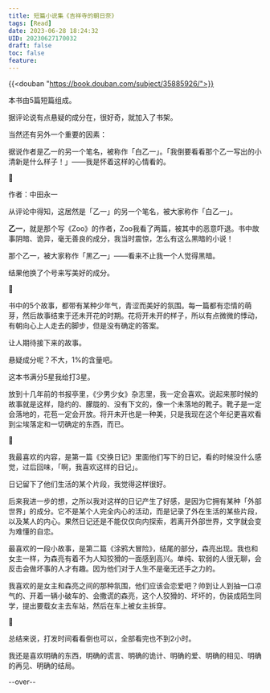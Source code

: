 ```yaml
---
title: 短篇小说集《吉祥寺的朝日奈》
tags: [Read]
date: 2023-06-28 18:24:32
UID: 20230627170032
draft: false
toc: false
feature: 
---
```


{{<douban "https://book.douban.com/subject/35885926/">}}

本书由5篇短篇组成。

据评论说有点悬疑的成分在，很好奇，就加入了书架。

当然还有另外一个重要的因素：

据说作者是乙一的另一个笔名，被称作「白乙一」。「我倒要看看那个乙一写出的小清新是什么样子！」——我是怀着这样的心情看的。
<!--more-->
💫

作者：中田永一

从评论中得知，这居然是「乙一」的另一个笔名，被大家称作「白乙一」。

**乙一**，就是那个写《Zoo》的作者，Zoo我看了两篇，被其中的恶意吓退。书中故事阴暗、诡异，毫无善良的成分，我当时震惊，怎么有这么黑暗的小说！

那个乙一，被大家称作「黑乙一」——看来不止我一个人觉得黑暗。

结果他换了个号来写美好的成分。

💫

书中的5个故事，都带有某种少年气，青涩而美好的氛围。每一篇都有恋情的萌芽，然后故事结束于还未开花的时期。花将开未开的样子，所以有点微微的悸动，有朝向心上人走去的脚步，但是没有确定的答案。

让人期待接下来的故事。

悬疑成分呢？不大，1%的含量吧。

这本书满分5星我给打3星。

放到十几年前的书报亭里，《少男少女》杂志里，我一定会喜欢。说起来那时候的故事就是这样，隐约的、朦胧的、没有下文的，像一个未落地的靴子。靴子是一定会落地的，花苞一定会开放。将开未开也是一种美，只是我现在这个年纪更喜欢看到尘埃落定和一切确定的东西，而已。

💫

我最喜欢的内容，是第一篇《交换日记》里面他们写下的日记，看的时候没什么感觉，过后回味，「啊，我喜欢这样的日记」。

日记留下了他们生活的某个片段，我觉得这样很好。

后来我进一步的想，之所以我对这样的日记产生了好感，是因为它拥有某种「外部世界」的成分。它不是某个人完全内心的活动，而是记录了外在生活的某些片段，以及某人的内心。果然日记还是不能仅仅向内探索，若离开外部世界，文字就会变为难懂的自恋。

最喜欢的一段小故事，是第二篇《涂鸦大冒险》，结尾的部分，森亮出现。我也和女主一样，为森亮有着不为人知狡猾的一面感到高兴。单纯、软弱的人很无聊，会反击会做坏事的人才有趣。因为他们对于人生不是毫无还手之力的。

我喜欢的是女主和森亮之间的那种氛围，他们应该会恋爱吧？帅到让人到抽一口凉气的、开着一辆小破车的、会撒谎的森亮，这个人狡猾的、坏坏的，伪装成陌生同学，提出要载女主去车站，然后在车上被女主拆穿。

💫

总结来说，打发时间看看倒也可以，全部看完也不到2小时。

我还是喜欢明确的东西，明确的谎言、明确的诡计、明确的爱、明确的相见、明确的再见、明确的结局。

--over--